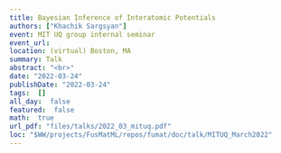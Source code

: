 ```yaml
---
title: Bayesian Inference of Interatomic Potentials
authors: ["Khachik Sargsyan"]
event: MIT UQ group internal seminar
event_url: 
location: (virtual) Boston, MA
summary: Talk
abstract: "<br>"
date: "2022-03-24"
publishDate: "2022-03-24"
tags:  []
all_day:  false
featured:  false
math:  true
url_pdf: "files/talks/2022_03_mituq.pdf"
loc: "$WW/projects/FusMatML/repos/fumat/doc/talk/MITUQ_March2022"
---
```

